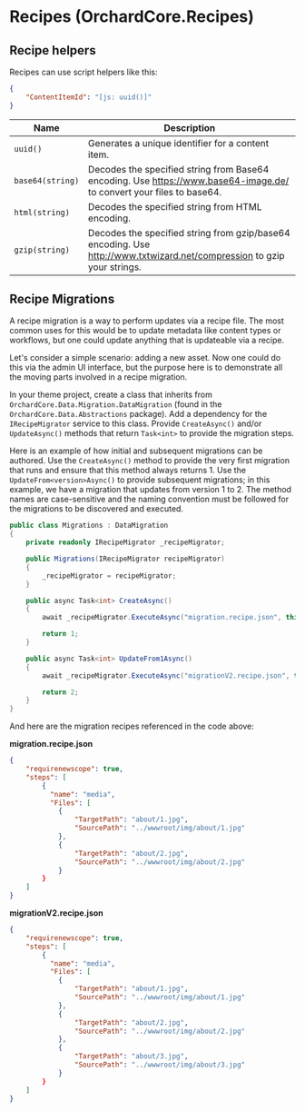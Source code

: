 # Recipes (OrchardCore.Recipes)

## Recipe helpers

Recipes can use script helpers like this:

```json
{
    "ContentItemId": "[js: uuid()]"
}
```

| Name | Description |
| --- | --- |
| `uuid()` | Generates a unique identifier for a content item. |
| `base64(string)` | Decodes the specified string from Base64 encoding. Use https://www.base64-image.de/ to convert your files to base64. |
| `html(string)` | Decodes the specified string from HTML encoding. |
| `gzip(string)` | Decodes the specified string from gzip/base64 encoding. Use http://www.txtwizard.net/compression to gzip your strings. |

## Recipe Migrations

A recipe migration is a way to perform updates via a recipe file. The most common uses for this would be to update metadata like content types or workflows, but one could update anything that is updateable via a recipe.

Let's consider a simple scenario: adding a new asset. Now one could do this via the admin UI interface, but the purpose here is to demonstrate all the moving parts involved in a recipe migration.

In your theme project, create a class that inherits from `OrchardCore.Data.Migration.DataMigration` (found in the `OrchardCore.Data.Abstractions` package). Add a dependency for the `IRecipeMigrator` service to this class. Provide `CreateAsync()` and/or `UpdateAsync()` methods that return `Task<int>` to provide the migration steps.

Here is an example of how initial and subsequent migrations can be authored. Use the `CreateAsync()` method to provide the very first migration that runs and ensure that this method always returns 1. Use the `UpdateFrom<version>Async()` to provide subsequent migrations; in this example, we have a migration that updates from version 1 to 2. The method names are case-sensitive and the naming convention must be followed for the migrations to be discovered and executed.

```C#
public class Migrations : DataMigration
{
    private readonly IRecipeMigrator _recipeMigrator;

    public Migrations(IRecipeMigrator recipeMigrator)
    {
        _recipeMigrator = recipeMigrator;
    }

    public async Task<int> CreateAsync()
    {
        await _recipeMigrator.ExecuteAsync("migration.recipe.json", this);

        return 1;
    }

    public async Task<int> UpdateFrom1Async()
    {
        await _recipeMigrator.ExecuteAsync("migrationV2.recipe.json", this);

        return 2;
    }
}
```

And here are the migration recipes referenced in the code above:

**migration.recipe.json**

```json
{
    "requirenewscope": true,
    "steps": [
        {
          "name": "media",
          "Files": [
            {
                "TargetPath": "about/1.jpg",
                "SourcePath": "../wwwroot/img/about/1.jpg"
            },
            {
                "TargetPath": "about/2.jpg",
                "SourcePath": "../wwwroot/img/about/2.jpg"
            }
        }
    ]
}
```

**migrationV2.recipe.json**

```json
{
    "requirenewscope": true,
    "steps": [
        {
          "name": "media",
          "Files": [
            {
                "TargetPath": "about/1.jpg",
                "SourcePath": "../wwwroot/img/about/1.jpg"
            },
            {
                "TargetPath": "about/2.jpg",
                "SourcePath": "../wwwroot/img/about/2.jpg"
            },
            {
                "TargetPath": "about/3.jpg",
                "SourcePath": "../wwwroot/img/about/3.jpg"
            }
        }
    ]
}
```
